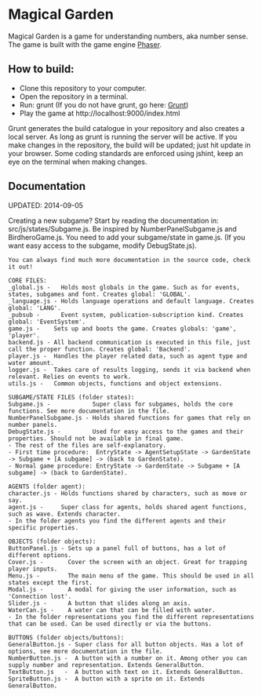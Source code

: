 # Magical Garden
Magical Garden is a game for understanding numbers, aka number sense.
The game is built with the game engine [Phaser](http://phaser.io/).

## How to build:
* Clone this repository to your computer.
* Open the repository in a terminal.
* Run: grunt (If you do not have grunt, go here: [Grunt](http://gruntjs.com/))
* Play the game at http://localhost:9000/index.html

Grunt generates the build catalogue in your repository and also creates a local server.
As long as grunt is running the server will be active. If you make changes in the repository, the build will be updated; just hit update in your browser. Some coding standards are enforced using jshint, keep an eye on the terminal when making changes.

## Documentation
UPDATED: 2014-09-05

Creating a new subgame?
Start by reading the documentation in: src/js/states/Subgame.js.
Be inspired by NumberPanelSubgame.js and BirdheroGame.js.
You need to add your subgame/state in game.js.
(If you want easy access to the subgame, modify DebugState.js).

```
You can always find much more documentation in the source code, check it out!

CORE FILES:
_global.js -   Holds most globals in the game. Such as for events, states, subgames and font. Creates global: 'GLOBAL'.
_language.js - Holds language operations and default language. Creates global: 'LANG'.
_pubsub -      Event system, publication-subscription kind. Creates global: 'EventSystem'.
game.js -    Sets up and boots the game. Creates globals: 'game', 'player'.
backend.js - All backend communication is executed in this file, just call the proper function. Creates global: 'Backend'.
player.js -  Handles the player related data, such as agent type and water amount.
logger.js -  Takes care of results logging, sends it via backend when relevant. Relies on events to work.
utils.js -   Common objects, functions and object extensions.

SUBGAME/STATE FILES (folder states):
Subgame.js -            Super class for subgames, holds the core functions. See more documentation in the file.
NumberPanelSubgame.js - Holds shared functions for games that rely on number panels.
DebugState.js -         Used for easy access to the games and their properties. Should not be available in final game.
- The rest of the files are self-explanatory.
- First time procedure:  EntryState -> AgentSetupState -> GardenState -> Subgame + [A subgame] -> (back to GardenState).
- Normal game procedure: EntryState -> GardenState -> Subgame + [A subgame] -> (back to GardenState).

AGENTS (folder agent):
character.js - Holds functions shared by characters, such as move or say.
agent.js -     Super class for agents, holds shared agent functions, such as wave. Extends character.
- In the folder agents you find the different agents and their specific properties.

OBJECTS (folder objects):
ButtonPanel.js - Sets up a panel full of buttons, has a lot of different options.
Cover.js -       Cover the screen with an object. Great for trapping player inputs.
Menu.js -        The main menu of the game. This should be used in all states except the first.
Modal.js -       A modal for giving the user information, such as 'Connection lost'.
Slider.js -      A button that slides along an axis.
WaterCan.js -    A water can that can be filled with water.
- In the folder representations you find the different representations that can be used. Can be used directly or via the buttons.

BUTTONS (folder objects/buttons):
GeneralButton.js - Super class for all button objects. Has a lot of options, see more documentation in the file.
NumberButton.js -  A button with a number on it. Among other you can supply number and representation. Extends GeneralButton.
TextButton.js   -  A button with text on it. Extends GeneralButton.
SpriteButton.js -  A button with a sprite on it. Extends GeneralButton.
```